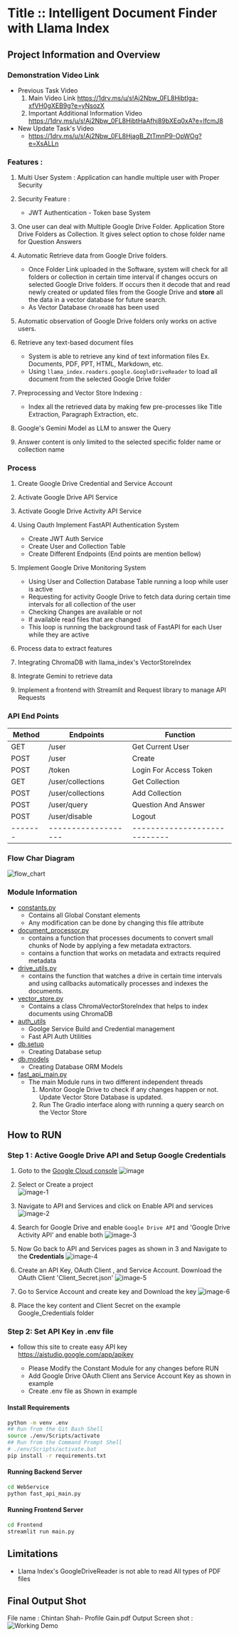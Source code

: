 
# **Title** :: Intelligent Document Finder with Llama Index 

## Project Information and Overview 

### Demonstration Video Link 
- Previous Task Video 
    1. Main Video Link https://1drv.ms/u/s!Aj2Nbw_0FL8HibtIga-xfVH0gXEB9g?e=yNsozX
    2. Important Additional Information Video  https://1drv.ms/u/s!Aj2Nbw_0FL8HibtHaAfhj89bXEq0xA?e=lfcmJ8
- New Update Task's Video 
    - https://1drv.ms/u/s!Aj2Nbw_0FL8HjagB_ZtTmnP9-OpWOg?e=XsALLn

### Features : 
1. Multi User System : Application can handle multiple user with Proper Security 
2. Security Feature : 
    - JWT Authentication - Token base System 
3. One user can deal with Multiple Google Drive Folder. Application Store Drive Folders as Collection. It gives select option to chose folder name for Question Answers  

4. Automatic Retrieve data from Google Drive folders.
    - Once Folder Link uploaded in the Software, system will check for all folders or collection in certain time interval if changes occurs on selected Google Drive folders. If occurs then it decode that and read newly created or updated files from the Google Drive and **store** all the data in a vector database for future search.
    - As Vector Database ```ChromaDB``` has been used 
5. Automatic observation of Google Drive folders only works on active users.
6. Retrieve any text-based document files 
    - System is able to retrieve any kind of text information files Ex. Documents, PDF, PPT, HTML, Markdown, etc.
    - Using ```llama_index.readers.google.GoogleDriveReader``` to load all document from the selected Google Drive folder 
8. Preprocessing and Vector Store Indexing :
    - Index all the retrieved data by making few pre-processes like Title Extraction, Paragraph Extraction, etc. 
9.  Google's Gemini Model as LLM to answer the Query 
10. Answer content is only limited to the selected specific folder name or collection name 

### Process 
1. Create Google Drive Credential and Service Account 
2. Activate Google Drive API Service 
2. Activate Google Drive Activity API Service 
3. Using  Oauth Implement FastAPI Authentication System 
    - Create JWT Auth Service 
    - Create User and Collection Table
    - Create Different Endpoints (End points are mention bellow)

5. Implement Google Drive Monitoring System 
    - Using User and Collection Database Table running a loop while user is active  
    - Requesting for activity Google Drive to fetch data during certain time intervals for all collection of the user
    - Checking Changes are available or not 
    - If available read files that are changed 
    - This loop is running the background task of FastAPI for each User while they are active 
4. Process data to extract features 
5. Integrating ChromaDB with llama_index's VectorStoreIndex 
6. Integrate Gemini to retrieve data 
7. Implement a frontend with Streamlit and Request library to manage API Requests  



### API End Points 
Method | Endpoints         |  Function          
-------|-------------------|------------------------------
GET    | /user             |  Get Current User 
POST   | /user             |  Create
POST   | /token            |  Login For Access Token
GET    | /user/collections |  Get Collection
POST   | /user/collections |  Add Collection
POST   | /user/query       |  Question And Answer
POST   | /user/disable     |  Logout
-------|-------------------|----------------------------



### Flow Char Diagram 
![flow_chart](https://github.com/arque1393/Document_RAG_from_GDrive_with_Llama_Index/assets/79799118/87f23a83-8b41-45bc-b3a3-7651af98268b)



### Module Information 
- [constants.py]()
    - Contains all Global Constant elements 
    - Any modification can be done by changing this file attribute 
- [document_processor.py]()
    - contains a function that processes documents to convert small chunks of Node by applying a few metadata extractors.
    - contains a function that works on metadata and extracts required metadata 
- [drive_utils.py]()
    - contains the function that watches a drive in certain time intervals and using callbacks automatically processes and indexes the documents. 
- [vector_store.py]()
    - Contains a class ChromaVectorStoreIndex that helps to index documents using ChromaDB 
- [auth_utils]()
    - Goolge Service Build and Credential management 
    - Fast API Auth Utilities 
- [db.setup]()
    - Creating Database setup
- [db.models]()
    - Creating Database ORM Models 
- [fast_api_main.py]()
    - The main Module runs in two different independent threads 
        1. Monitor Google Drive to check if any changes happen or not. Update Vector Store Database is updated. 
        2. Run The Gradio interface along with running a query search on the Vector Store 







## How to **RUN**
### Step 1 : Active Google Drive API and Setup Google Credentials 
1. Goto to the [Google Cloud console](https://console.cloud.google.com/welcome/new?pli=1)
![image](https://github.com/arque1393/Document_RAG_from_GDrive_with_Llama_Index/assets/79799118/e59f1f71-9f18-41fa-bbd3-0082908e2f03)
2. Select or Create a project   
![image-1](https://github.com/arque1393/Document_RAG_from_GDrive_with_Llama_Index/assets/79799118/b306a9b4-d2b7-462a-8d4e-00f5cfa7c978)
3. Navigate to API and Services and click on Enable API and services 
![image-2](https://github.com/arque1393/Document_RAG_from_GDrive_with_Llama_Index/assets/79799118/a326627f-503a-40c3-9958-00df56441745)
4. Search for Google Drive and enable `Google Drive API` and 'Google Drive Activity API' and enable both 
![image-3](https://github.com/arque1393/Document_RAG_from_GDrive_with_Llama_Index/assets/79799118/7d51fc5b-6b43-4c3c-a83c-20bf5e707cc3)
5. Now Go back to API and Services pages as shown in 3 and Navigate to the **Credentials**
![image-4](https://github.com/arque1393/Document_RAG_from_GDrive_with_Llama_Index/assets/79799118/ff31ceba-eddd-4f07-9a2e-8c6e881fe620)

6. Create an API Key, OAuth Client , and Service Account. Download the OAuth Client 'Client_Secret.json'
![image-5](https://github.com/arque1393/Document_RAG_from_GDrive_with_Llama_Index/assets/79799118/e8bed4fc-be7f-455f-a59c-8757fb4ff25b)

7. Go to Service Account and create key and Download the key 
![image-6](https://github.com/arque1393/Document_RAG_from_GDrive_with_Llama_Index/assets/79799118/2c5f0fa3-43de-4cd6-a396-df853c1ee885)

8. Place the key content and Client Secret on the example Google_Credentials folder 
### Step 2: Set API Key in .env file 
- follow this site to create easy API key https://aistudio.google.com/app/apikey

    - Please Modify the Constant Module for any changes before RUN
    - Add Google Drive OAuth Client ans Service Account Key as shown in example 
    - Create .env file as Shown in example 
#### Install Requirements
```bash
python -m venv .env 
## Run from the Git Bash Shell 
source ./env/Scripts/activate 
## Run from the Command Prompt Shell 
# ./env/Scripts/activate.bat
pip install -r requirements.txt
```
#### Running Backend Server 

```bash
cd WebService
python fast_api_main.py
```

#### Running Frontend Server 
```bash 
cd Frontend
streamlit run main.py
```





## Limitations 
- Llama Index's GoogleDriveReader is not able to read All types of PDF files 



## Final Output Shot 
File name : Chintan Shah- Profile Gain.pdf
Output Screen shot :
![Working Demo](https://github.com/arque1393/Document_RAG_from_GDrive_with_Llama_Index/assets/79799118/8cf752df-3b5d-4710-b2d7-34331849d6ba)

